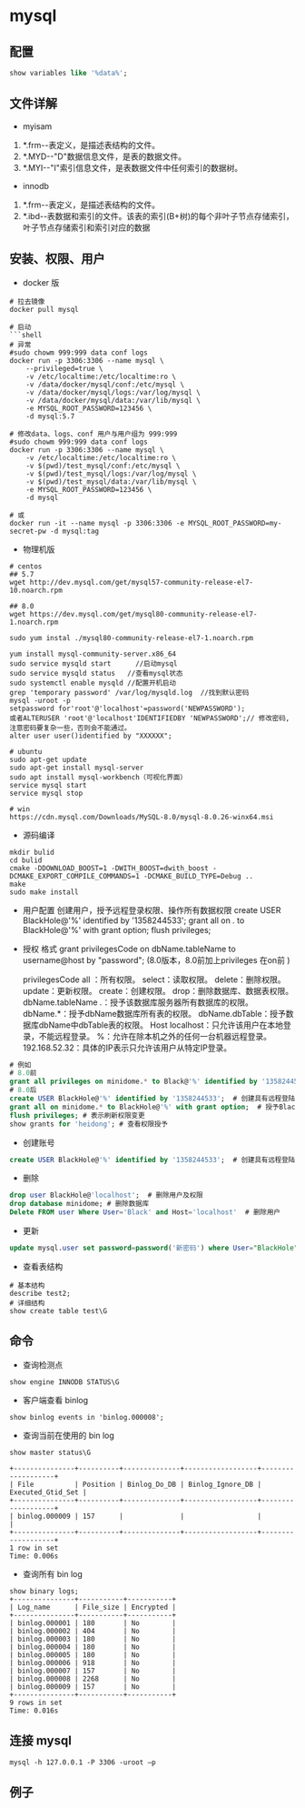 # mysql

## 配置
```sql
show variables like '%data%';
```

## 文件详解

- myisam
1. *.frm--表定义，是描述表结构的文件。
2. *.MYD--"D"数据信息文件，是表的数据文件。
3. *.MYI--"I"索引信息文件，是表数据文件中任何索引的数据树。

- innodb
1. *.frm--表定义，是描述表结构的文件。
2. *.ibd--表数据和索引的文件。该表的索引(B+树)的每个非叶子节点存储索引，叶子节点存储索引和索引对应的数据


## 安装、权限、用户
- docker 版
```shell
# 拉去镜像
docker pull mysql

# 启动
```shell
# 异常
#sudo chowm 999:999 data conf logs
docker run -p 3306:3306 --name mysql \
    --privileged=true \
    -v /etc/localtime:/etc/localtime:ro \
    -v /data/docker/mysql/conf:/etc/mysql \
    -v /data/docker/mysql/logs:/var/log/mysql \
    -v /data/docker/mysql/data:/var/lib/mysql \
    -e MYSQL_ROOT_PASSWORD=123456 \
    -d mysql:5.7

# 修改data、logs、conf 用户与用户组为 999:999
#sudo chowm 999:999 data conf logs
docker run -p 3306:3306 --name mysql \
    -v /etc/localtime:/etc/localtime:ro \
    -v $(pwd)/test_mysql/conf:/etc/mysql \
    -v $(pwd)/test_mysql/logs:/var/log/mysql \
    -v $(pwd)/test_mysql/data:/var/lib/mysql \
    -e MYSQL_ROOT_PASSWORD=123456 \
    -d mysql

# 或
docker run -it --name mysql -p 3306:3306 -e MYSQL_ROOT_PASSWORD=my-secret-pw -d mysql:tag 

```

- 物理机版
```shell
# centos
## 5.7
wget http://dev.mysql.com/get/mysql57-community-release-el7-10.noarch.rpm

## 8.0
wget https://dev.mysql.com/get/mysql80-community-release-el7-1.noarch.rpm 

sudo yum instal ./mysql80-community-release-el7-1.noarch.rpm 

yum install mysql-community-server.x86_64 
sudo service mysqld start      //启动mysql 
sudo service mysqld status   //查看mysql状态 
sudo systemctl enable mysqld //配置开机启动 
grep 'temporary password' /var/log/mysqld.log  //找到默认密码 
mysql -uroot -p  
setpassword for'root'@'localhost'=password('NEWPASSWORD'); 
或者ALTERUSER 'root'@'localhost'IDENTIFIEDBY 'NEWPASSWORD';// 修改密码,注意密码要复杂一些，否则会不能通过。 
alter user user()identified by "XXXXXX"; 

# ubuntu
sudo apt-get update 
sudo apt-get install mysql-server 
sudo apt install mysql-workbench（可视化界面） 
service mysql start 
service mysql stop 

# win
https://cdn.mysql.com/Downloads/MySQL-8.0/mysql-8.0.26-winx64.msi 
```

- 源码编译
```shell
mkdir bulid
cd bulid
cmake -DDOWNLOAD_BOOST=1 -DWITH_BOOST=dwith_boost -DCMAKE_EXPORT_COMPILE_COMMANDS=1 -DCMAKE_BUILD_TYPE=Debug ..
make
sudo make install
```

- 用户配置
创建用户，授予远程登录权限、操作所有数据权限
create USER BlackHole@'%' identified by '1358244533';
grant all on *.* to BlackHole@'%' with grant option;
flush privileges;

- 授权
    格式
    grant privilegesCode on dbName.tableName to username@host by "password"; 
    (8.0版本，8.0前加上privileges 在on前 ) 

    privilegesCode 
        all ：所有权限。 
        select：读取权限。 
        delete：删除权限。 
        update：更新权限。 
        create：创建权限。 
        drop：删除数据库、数据表权限。 
    dbName.tableName 
        *.*：授予该数据库服务器所有数据库的权限。 
        dbName.*：授予dbName数据库所有表的权限。 
        dbName.dbTable：授予数据库dbName中dbTable表的权限。 
    Host 
        localhost：只允许该用户在本地登录，不能远程登录。 
        %：允许在除本机之外的任何一台机器远程登录。 
        192.168.52.32：具体的IP表示只允许该用户从特定IP登录。 

```sql
# 例如
# 8.0前
grant all privileges on minidome.* to Black@'%' identified by '1358244533';  # 授权Blcak具有远程登陆与minidome数据库的所有权限 
# 8.0后
create USER BlackHole@'%' identified by '1358244533';  # 创建具有远程登陆的BlackHole用户 
grant all on minidome.* to BlackHole@'%' with grant option;  # 授予BlackHole具有minidome的所有权限 
flush privileges; # 表示刷新权限变更 
show grants for 'heidong'; # 查看权限授予
```

- 创建账号
```sql
create USER BlackHole@'%' identified by '1358244533';  # 创建具有远程登陆的BlackHole用户
```

- 删除
```sql
drop user BlackHole@'localhost';  # 删除用户及权限 
drop database minidome; # 删除数据库
Delete FROM user Where User='Black' and Host='localhost'  # 删除用户
```

- 更新
```sql
update mysql.user set password=password('新密码') where User="BlackHole" and Host="localhost"; # 更新密码
```

- 查看表结构
```shell
# 基本结构
describe test2;
# 详细结构
show create table test\G
```

## 命令

- 查询检测点 
```shell
show engine INNODB STATUS\G
```

- 客户端查看 binlog
```shell
show binlog events in 'binlog.000008';
```

- 查询当前在使用的 bin log
```shell
show master status\G

+---------------+----------+--------------+------------------+-------------------+
| File          | Position | Binlog_Do_DB | Binlog_Ignore_DB | Executed_Gtid_Set |
+---------------+----------+--------------+------------------+-------------------+
| binlog.000009 | 157      |              |                  |                   |
+---------------+----------+--------------+------------------+-------------------+
1 row in set
Time: 0.006s
```

- 查询所有 bin log
```shell
show binary logs;
+---------------+-----------+-----------+
| Log_name      | File_size | Encrypted |
+---------------+-----------+-----------+
| binlog.000001 | 180       | No        |
| binlog.000002 | 404       | No        |
| binlog.000003 | 180       | No        |
| binlog.000004 | 180       | No        |
| binlog.000005 | 180       | No        |
| binlog.000006 | 918       | No        |
| binlog.000007 | 157       | No        |
| binlog.000008 | 2268      | No        |
| binlog.000009 | 157       | No        |
+---------------+-----------+-----------+
9 rows in set
Time: 0.016s
```


## 连接 mysql
```shell
mysql -h 127.0.0.1 -P 3306 -uroot –p 
```

## 例子

